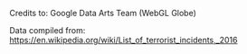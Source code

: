 Credits to:
  Google Data Arts Team (WebGL Globe)

Data compiled from: https://en.wikipedia.org/wiki/List_of_terrorist_incidents,_2016
